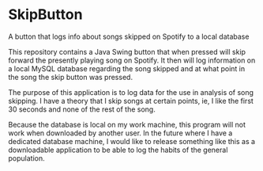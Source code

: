 # SkipButton
A button that logs info about songs skipped on Spotify to a local database

This repository contains a Java Swing button that when pressed will skip forward the presently playing song on Spotify. It then will log information on a local MySQL database regarding the song skipped and at what point in the song the skip button was pressed.

The purpose of this application is to log data for the use in analysis of song skipping. I have a theory that I skip songs at certain points, ie, I like the first 30 seconds and none of the rest of the song.

Because the database is local on my work machine, this program will not work when downloaded by another user. In the future where I have a dedicated database machine, I would like to release something like this as a downloadable application to be able to log the habits of the general population.
